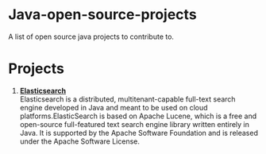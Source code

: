 # Java-open-source-projects

A list of open source java projects to contribute to.

# Projects
1. **[Elasticsearch](https://github.com/elastic/elasticsearch)**<br>
Elasticsearch is a distributed, multitenant-capable full-text search engine developed in Java and meant to be used on cloud platforms.ElasticSearch is based on Apache Lucene, which is a free and open-source full-featured text search engine library written entirely in Java.  It is supported by the Apache Software Foundation and is released under the Apache Software License.
